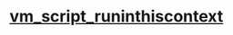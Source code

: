 # [vm_script_runinthiscontext](https://nodejs.org/dist/latest-v14.x/docs/api/vm.html#vm_script_runinthiscontext_options)
